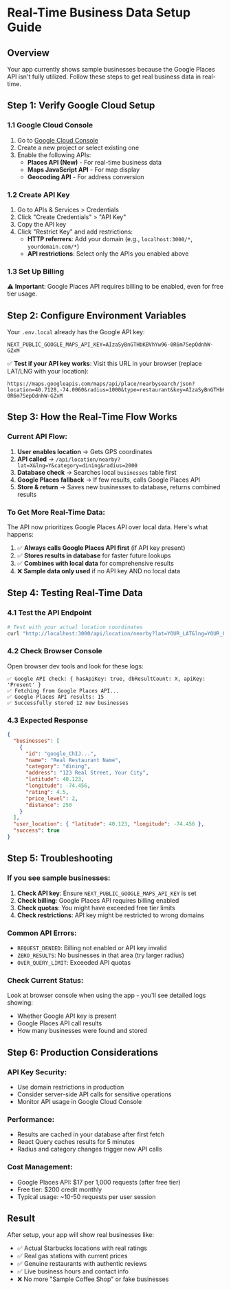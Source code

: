 # Real-Time Business Data Setup Guide

## Overview
Your app currently shows sample businesses because the Google Places API isn't fully utilized. Follow these steps to get real business data in real-time.

## Step 1: Verify Google Cloud Setup

### 1.1 Google Cloud Console
1. Go to [Google Cloud Console](https://console.cloud.google.com)
2. Create a new project or select existing one
3. Enable the following APIs:
   - **Places API (New)** - For real-time business data
   - **Maps JavaScript API** - For map display
   - **Geocoding API** - For address conversion

### 1.2 Create API Key
1. Go to APIs & Services > Credentials
2. Click "Create Credentials" > "API Key"
3. Copy the API key
4. Click "Restrict Key" and add restrictions:
   - **HTTP referrers**: Add your domain (e.g., `localhost:3000/*`, `yourdomain.com/*`)
   - **API restrictions**: Select only the APIs you enabled above

### 1.3 Set Up Billing
⚠️ **Important**: Google Places API requires billing to be enabled, even for free tier usage.

## Step 2: Configure Environment Variables

Your `.env.local` already has the Google API key:
```
NEXT_PUBLIC_GOOGLE_MAPS_API_KEY=AIzaSyBnGTHbKBVhYw96-0R6m7SepOdnhW-GZxM
```

✅ **Test if your API key works**: Visit this URL in your browser (replace LAT/LNG with your location):
```
https://maps.googleapis.com/maps/api/place/nearbysearch/json?location=40.7128,-74.0060&radius=1000&type=restaurant&key=AIzaSyBnGTHbKBVhYw96-0R6m7SepOdnhW-GZxM
```

## Step 3: How the Real-Time Flow Works

### Current API Flow:
1. **User enables location** → Gets GPS coordinates
2. **API called** → `/api/location/nearby?lat=X&lng=Y&category=dining&radius=2000`
3. **Database check** → Searches local `businesses` table first
4. **Google Places fallback** → If few results, calls Google Places API
5. **Store & return** → Saves new businesses to database, returns combined results

### To Get More Real-Time Data:
The API now prioritizes Google Places API over local data. Here's what happens:

1. ✅ **Always calls Google Places API first** (if API key present)
2. ✅ **Stores results in database** for faster future lookups
3. ✅ **Combines with local data** for comprehensive results
4. ❌ **Sample data only used** if no API key AND no local data

## Step 4: Testing Real-Time Data

### 4.1 Test the API Endpoint
```bash
# Test with your actual location coordinates
curl "http://localhost:3000/api/location/nearby?lat=YOUR_LAT&lng=YOUR_LNG&category=dining&radius=2000"
```

### 4.2 Check Browser Console
Open browser dev tools and look for these logs:
```
✅ Google API check: { hasApiKey: true, dbResultCount: X, apiKey: 'Present' }
✅ Fetching from Google Places API...
✅ Google Places API results: 15
✅ Successfully stored 12 new businesses
```

### 4.3 Expected Response
```json
{
  "businesses": [
    {
      "id": "google_ChIJ...",
      "name": "Real Restaurant Name",
      "category": "dining",
      "address": "123 Real Street, Your City",
      "latitude": 40.123,
      "longitude": -74.456,
      "rating": 4.5,
      "price_level": 2,
      "distance": 250
    }
  ],
  "user_location": { "latitude": 40.123, "longitude": -74.456 },
  "success": true
}
```

## Step 5: Troubleshooting

### If you see sample businesses:
1. **Check API key**: Ensure `NEXT_PUBLIC_GOOGLE_MAPS_API_KEY` is set
2. **Check billing**: Google Places API requires billing enabled
3. **Check quotas**: You might have exceeded free tier limits
4. **Check restrictions**: API key might be restricted to wrong domains

### Common API Errors:
- `REQUEST_DENIED`: Billing not enabled or API key invalid
- `ZERO_RESULTS`: No businesses in that area (try larger radius)
- `OVER_QUERY_LIMIT`: Exceeded API quotas

### Check Current Status:
Look at browser console when using the app - you'll see detailed logs showing:
- Whether Google API key is present
- Google Places API call results
- How many businesses were found and stored

## Step 6: Production Considerations

### API Key Security:
- Use domain restrictions in production
- Consider server-side API calls for sensitive operations
- Monitor API usage in Google Cloud Console

### Performance:
- Results are cached in your database after first fetch
- React Query caches results for 5 minutes
- Radius and category changes trigger new API calls

### Cost Management:
- Google Places API: $17 per 1,000 requests (after free tier)
- Free tier: $200 credit monthly
- Typical usage: ~10-50 requests per user session

## Result
After setup, your app will show real businesses like:
- ✅ Actual Starbucks locations with real ratings
- ✅ Real gas stations with current prices
- ✅ Genuine restaurants with authentic reviews
- ✅ Live business hours and contact info
- ❌ No more "Sample Coffee Shop" or fake businesses
